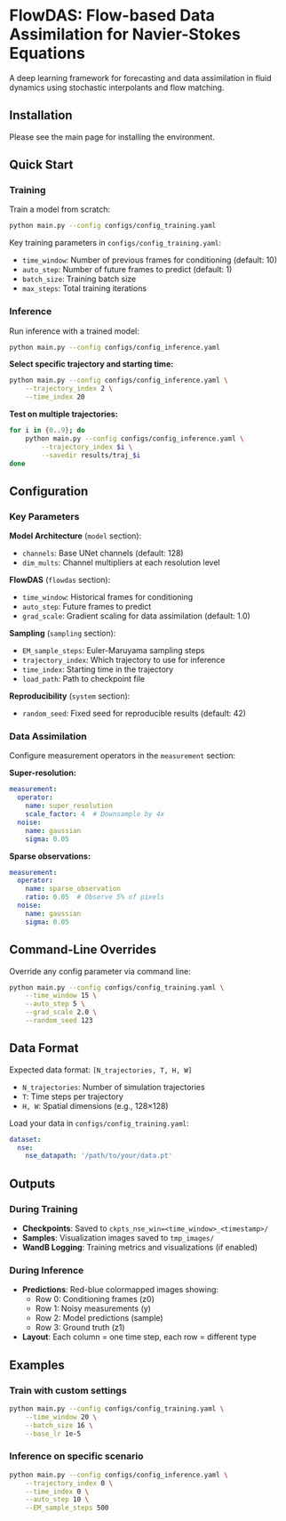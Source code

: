 # FlowDAS: Flow-based Data Assimilation for Navier-Stokes Equations

A deep learning framework for forecasting and data assimilation in fluid dynamics using stochastic interpolants and flow matching.

## Installation

Please see the main page for installing the environment. 

## Quick Start

### Training

Train a model from scratch:

```bash
python main.py --config configs/config_training.yaml
```

Key training parameters in `configs/config_training.yaml`:
- `time_window`: Number of previous frames for conditioning (default: 10)
- `auto_step`: Number of future frames to predict (default: 1)
- `batch_size`: Training batch size
- `max_steps`: Total training iterations

### Inference

Run inference with a trained model:

```bash
python main.py --config configs/config_inference.yaml
```

**Select specific trajectory and starting time:**

```bash
python main.py --config configs/config_inference.yaml \
    --trajectory_index 2 \
    --time_index 20
```

**Test on multiple trajectories:**

```bash
for i in {0..9}; do
    python main.py --config configs/config_inference.yaml \
        --trajectory_index $i \
        --savedir results/traj_$i
done
```

## Configuration

### Key Parameters

**Model Architecture** (`model` section):
- `channels`: Base UNet channels (default: 128)
- `dim_mults`: Channel multipliers at each resolution level

**FlowDAS** (`flowdas` section):
- `time_window`: Historical frames for conditioning
- `auto_step`: Future frames to predict
- `grad_scale`: Gradient scaling for data assimilation (default: 1.0)

**Sampling** (`sampling` section):
- `EM_sample_steps`: Euler-Maruyama sampling steps
- `trajectory_index`: Which trajectory to use for inference
- `time_index`: Starting time in the trajectory
- `load_path`: Path to checkpoint file

**Reproducibility** (`system` section):
- `random_seed`: Fixed seed for reproducible results (default: 42)

### Data Assimilation

Configure measurement operators in the `measurement` section:

**Super-resolution:**
```yaml
measurement:
  operator:
    name: super_resolution
    scale_factor: 4  # Downsample by 4x
  noise:
    name: gaussian
    sigma: 0.05
```

**Sparse observations:**
```yaml
measurement:
  operator:
    name: sparse_observation
    ratio: 0.05  # Observe 5% of pixels
  noise:
    name: gaussian
    sigma: 0.05
```

## Command-Line Overrides

Override any config parameter via command line:

```bash
python main.py --config configs/config_training.yaml \
    --time_window 15 \
    --auto_step 5 \
    --grad_scale 2.0 \
    --random_seed 123
```

## Data Format

Expected data format: `[N_trajectories, T, H, W]`
- `N_trajectories`: Number of simulation trajectories
- `T`: Time steps per trajectory
- `H, W`: Spatial dimensions (e.g., 128×128)

Load your data in `configs/config_training.yaml`:
```yaml
dataset:
  nse:
    nse_datapath: '/path/to/your/data.pt'
```

## Outputs

### During Training
- **Checkpoints**: Saved to `ckpts_nse_win=<time_window>_<timestamp>/`
- **Samples**: Visualization images saved to `tmp_images/`
- **WandB Logging**: Training metrics and visualizations (if enabled)

### During Inference
- **Predictions**: Red-blue colormapped images showing:
  - Row 0: Conditioning frames (z0)
  - Row 1: Noisy measurements (y)
  - Row 2: Model predictions (sample)
  - Row 3: Ground truth (z1)
- **Layout**: Each column = one time step, each row = different type

## Examples

### Train with custom settings

```bash
python main.py --config configs/config_training.yaml \
    --time_window 20 \
    --batch_size 16 \
    --base_lr 1e-5
```

### Inference on specific scenario

```bash
python main.py --config configs/config_inference.yaml \
    --trajectory_index 0 \
    --time_index 0 \
    --auto_step 10 \
    --EM_sample_steps 500
```


